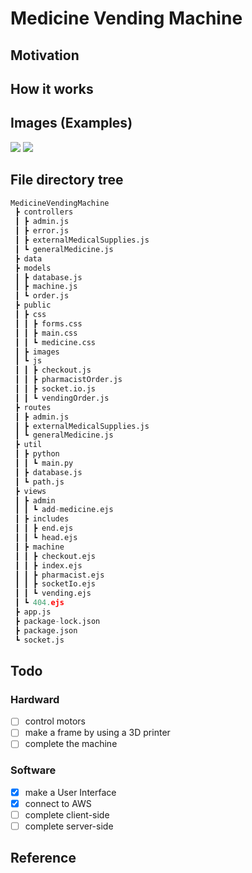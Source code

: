 # Medicine Vending Machine

## Motivation

## How it works

## Images (Examples)

![]('./images/1.png')
![]('./images/2.png')

## File directory tree

``` python
MedicineVendingMachine
 ┣ controllers
 ┃ ┣ admin.js
 ┃ ┣ error.js
 ┃ ┣ externalMedicalSupplies.js
 ┃ ┗ generalMedicine.js
 ┣ data
 ┣ models
 ┃ ┣ database.js
 ┃ ┣ machine.js
 ┃ ┗ order.js
 ┣ public
 ┃ ┣ css
 ┃ ┃ ┣ forms.css
 ┃ ┃ ┣ main.css
 ┃ ┃ ┗ medicine.css
 ┃ ┣ images
 ┃ ┗ js
 ┃ ┃ ┣ checkout.js
 ┃ ┃ ┣ pharmacistOrder.js
 ┃ ┃ ┣ socket.io.js
 ┃ ┃ ┗ vendingOrder.js
 ┣ routes
 ┃ ┣ admin.js
 ┃ ┣ externalMedicalSupplies.js
 ┃ ┗ generalMedicine.js
 ┣ util
 ┃ ┣ python
 ┃ ┃ ┗ main.py
 ┃ ┣ database.js
 ┃ ┗ path.js
 ┣ views
 ┃ ┣ admin
 ┃ ┃ ┗ add-medicine.ejs
 ┃ ┣ includes
 ┃ ┃ ┣ end.ejs
 ┃ ┃ ┗ head.ejs
 ┃ ┣ machine
 ┃ ┃ ┣ checkout.ejs
 ┃ ┃ ┣ index.ejs
 ┃ ┃ ┣ pharmacist.ejs
 ┃ ┃ ┣ socketIo.ejs
 ┃ ┃ ┗ vending.ejs
 ┃ ┗ 404.ejs
 ┣ app.js
 ┣ package-lock.json
 ┣ package.json
 ┗ socket.js
```

## Todo

### Hardward
- [ ] control motors
- [ ] make a frame by using a 3D printer
- [ ] complete the machine

### Software
- [x] make a User Interface
- [x] connect to AWS
- [ ] complete client-side
- [ ] complete server-side

## Reference
